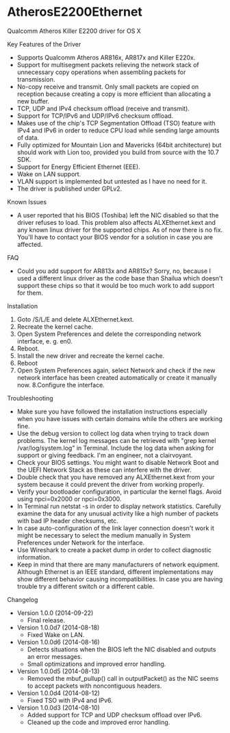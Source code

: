 AtherosE2200Ethernet
====================

Qualcomm Atheros Killer E2200 driver for OS X

Key Features of the Driver
  - Supports Qualcomm Atheros AR816x, AR817x and Killer E220x.
  - Support for multisegment packets relieving the network stack of unnecessary copy operations when assembling packets for transmission.
  - No-copy receive and transmit. Only small packets are copied on reception because creating a copy is more efficient than allocating a new buffer.
  - TCP, UDP and IPv4 checksum offload (receive and transmit).
  - Support for TCP/IPv6 and UDP/IPv6 checksum offload.
  - Makes use of the chip's TCP Segmentation Offload (TSO) feature with IPv4 and IPv6 in order to reduce CPU load while sending large amounts of data.
  - Fully optimized for Mountain Lion and Mavericks (64bit architecture) but should work with Lion too, provided you build from source with the 10.7 SDK.
  - Support for Energy Efficient Ethernet (EEE).
  - Wake on LAN support.
  - VLAN support is implemented but untested as I have no need for it.
  - The driver is published under GPLv2.

Known Issues
  - A user reported that his BIOS (Toshiba) left the NIC disabled so that the driver refuses to load. This problem also affects ALXEthernet.kext and any known linux driver for the supported chips. As of now there is no fix. You'll have to contact your BIOS vendor for a solution in case you are affected.

FAQ
  - Could you add support for AR813x and AR815x? Sorry, no, because I used a different linux driver as the code base than Shailua which doesn't support these chips so that it would be too much work to add support for them.

Installation
  1. Goto /S/L/E and delete ALXEthernet.kext.
  2. Recreate the kernel cache.
  3. Open System Preferences and delete the corresponding network interface, e. g. en0.
  4. Reboot.
  5. Install the new driver and recreate the kernel cache.
  6. Reboot
  7. Open System Preferences again, select Network and check if the new network interface has been created automatically or create it manually now.
  8.Configure the interface.

Troubleshooting
  - Make sure you have followed the installation instructions especially when you have issues with certain domains while the others are working fine.
  - Use the debug version to collect log data when trying to track down problems. The kernel log messages can be retrieved with "grep kernel /var/log/system.log" in Terminal. Include the log data when asking for support or giving feedback. I'm an engineer, not a clairvoyant.
  - Check your BIOS settings. You might want to disable Network Boot and the UEFI Network Stack as these can interfere with the driver.
  - Double check that you have removed any ALXEthernet.kext from your system because it could prevent the driver from working properly.
  - Verify your bootloader configuration, in particular the kernel flags. Avoid using npci=0x2000 or npci=0x3000. 
  - In Terminal run netstat -s in order to display network statistics. Carefully examine the data for any unusual activity like a high number of packets with bad IP header checksums, etc.
  - In case auto-configuration of the link layer connection doesn't work it might be necessary to select the medium manually in System Preferences under Network for the interface.
  - Use Wireshark to create a packet dump in order to collect diagnostic information.
  - Keep in mind that there are many manufacturers of network equipment. Although Ethernet is an IEEE standard, different implementations may show different behavior causing incompatibilities. In case you are having trouble try a different switch or a different cable.

Changelog
  - Version 1.0.0 (2014-09-22)
    - Final release.
  - Version 1.0.0d7 (2014-08-18)
    - Fixed Wake on LAN.
  - Version 1.0.0d6 (2014-08-16)
    - Detects situations when the BIOS left the NIC disabled and outputs an error messages.
    - Small optimizations and improved error handling.
  - Version 1.0.0d5 (2014-08-13)
    - Removed the mbuf_pullup() call in outputPacket() as the NIC seems to accept packets with noncontiguous headers.
  - Version 1.0.0d4 (2014-08-12)
    - Fixed TSO with IPv4 and IPv6.
  - Version 1.0.0d3 (2014-08-10)
    - Added support for TCP and UDP checksum offload over IPv6.
    - Cleaned up the code and improved error handling.
